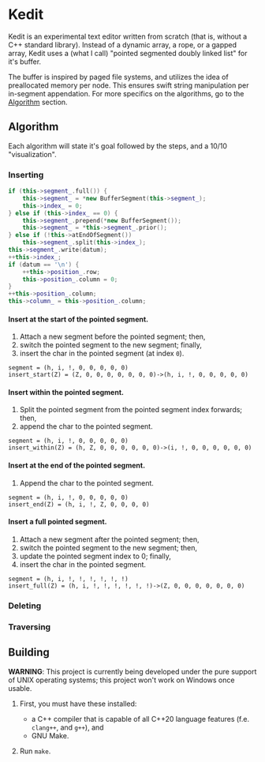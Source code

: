 # Kedit

Kedit is an experimental text editor written from scratch (that is, without a
C++ standard library). Instead of a dynamic array, a rope, or a gapped array,
Kedit uses a (what I call) "pointed segmented doubly linked list" for it's buffer.

The buffer is inspired by paged file systems, and utilizes the idea of
preallocated memory per node. This ensures swift string manipulation per
in-segment appendation. For more specifics on the algorithms, go to the
[Algorithm](#algorithm) section.

## Algorithm

Each algorithm will state it's goal followed by the steps, and a 10/10
"visualization".

### Inserting

```cpp
if (this->segment_.full()) {
	this->segment_ = *new BufferSegment(this->segment_);
	this->index_ = 0;
} else if (this->index_ == 0) {
	this->segment_.prepend(*new BufferSegment());
	this->segment_ = *this->segment_.prior();
} else if (!this->atEndOfSegment())
	this->segment_.split(this->index_);
this->segment_.write(datum);
++this->index_;
if (datum == '\n') {
	++this->position_.row;
	this->position_.column = 0;
}
++this->position_.column;
this->column_ = this->position_.column;
```

#### Insert at the start of the pointed segment.

1. Attach a new segment before the pointed segment; then,
2. switch the pointed segment to the new segment; finally,
3. insert the char in the pointed segment (at index `0`).

```
segment = (h, i, !, 0, 0, 0, 0, 0)
insert_start(Z) = (Z, 0, 0, 0, 0, 0, 0, 0)->(h, i, !, 0, 0, 0, 0, 0)
```

#### Insert within the pointed segment.

1. Split the pointed segment from the pointed segment index forwards; then,
2. append the char to the pointed segment.

```
segment = (h, i, !, 0, 0, 0, 0, 0)
insert_within(Z) = (h, Z, 0, 0, 0, 0, 0, 0)->(i, !, 0, 0, 0, 0, 0, 0)
```

#### Insert at the end of the pointed segment.

1. Append the char to the pointed segment.

```
segment = (h, i, !, 0, 0, 0, 0, 0)
insert_end(Z) = (h, i, !, Z, 0, 0, 0, 0)
```

#### Insert a full pointed segment.

1. Attach a new segment after the pointed segment; then,
2. switch the pointed segment to the new segment; then,
3. update the pointed segment index to 0; finally,
4. insert the char in the pointed segment.

```
segment = (h, i, !, !, !, !, !, !)
insert_full(Z) = (h, i, !, !, !, !, !, !)->(Z, 0, 0, 0, 0, 0, 0, 0)
```

### Deleting

### Traversing

## Building

**WARNING**: This project is currently being developed under the pure support
of UNIX operating systems; this project won't work on Windows once usable.

1. First, you must have these installed:
	* a C++ compiler that is capable of all C++20 language features
	  (f.e. `clang++`, and `g++`), and
	* GNU Make.

2. Run `make`.
